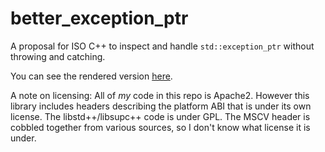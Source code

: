 # better_exception_ptr
A proposal for ISO C++ to inspect and handle `std::exception_ptr` without throwing and catching.

You can see the rendered version
[here](https://api.csswg.org/bikeshed/?url=https://raw.githubusercontent.com/RedBeard0531/better_exception_ptr/master/better_exception_ptr.bs&force=1).


A note on licensing: All of *my* code in this repo is Apache2. However this library includes headers
describing the platform ABI that is under its own license. The libstd++/libsupc++ code is under GPL.
The MSCV header is cobbled together from various sources, so I don't know what license it is under.

<!-- vim: set ft=markdown.gfm tw=100 : -->
